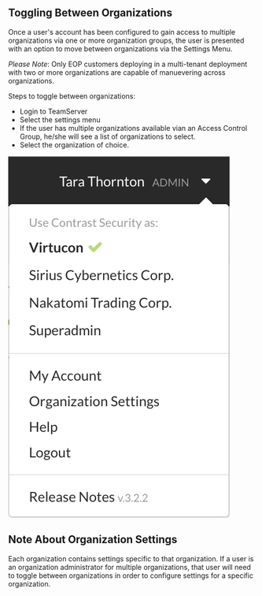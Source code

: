 <!--
title: "Toggling Across Organizations"
description: "Moving from one organization to another from the settings menu"
tags: "TeamServer toggling"
-->

## Toggling Between Organizations
Once a user's account has been configured to gain access to multiple organizations via one or more organization groups, the user is presented with an option to move between organizations via the Settings Menu.

*Please Note*: Only EOP customers deploying in a multi-tenant deployment with two or more organizations are capable of manuevering across organizations.

Steps to toggle between organizations:

* Login to TeamServer
* Select the settings menu
* If the user has multiple organizations available vian an Access Control Group, he/she will see a list of organizations to select.
* Select the organization of choice.

<a href="assets/images/Settings_MultiOrg.png" rel="lightbox" title="Top Navigation Bar for Multi-Organizations"><img class="thumbnail" src="assets/images/Settings_MultiOrg.png"/></a>


## Note About Organization Settings
Each organization contains settings specific to that organization. If a user is an organization administrator for multiple organizations, that user will need to toggle between organizations in order to configure settings for a specific organization. 
